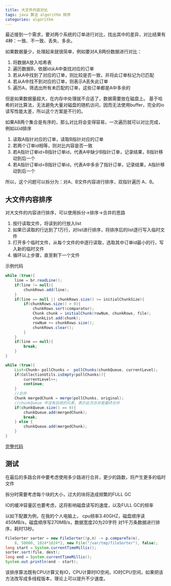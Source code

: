 ```yaml
---
title: 大文件内容对比
tags: java 算法 algorithm 排序
categories: algorithm
---
```


最近接到一个需求，要对两个系统的订单进行对比，找出其中的差异，对比结果有4种：一致、不一致、丢失、多余。

如果数据量少，处理起来就很简单，例如要对A,B两份数据进行对比：
1. 将数据A放入哈希表
2. 遍历数据B，依据id从A中查找对应的订单
3. 若从A中找到了对应的订单，则比较是否一致，并将此订单标记为已匹配
4. 若从A中找不到对应的订单，则表示A丢失此订单
5. 遍历A，筛选出所有未匹配的订单，这些订单都是A中多余的
   
但是如果数据量超大，在内存中处理就不合适了，数据需要放在磁盘上。
基于哈希的对比算法，无法避免大量对磁盘的随机访问，因而无法使用buffer，完全的io读写性能太差，所以这个方案是不行的。

如果AB两个集合是有序的，那么对比将会变得容易，一次遍历就可以对比完成，例如以id排序
1. 读取A指针对应的订单，读取B指针对应的订单
2. 若两个订单id相等，则对比内容是否一致
3. 若A指针订单id>B指针订单id，代表A中缺少B指针订单，记录结果，B指针移动到后一个
4. 若A指针订单id<B指针订单id，代表A中多余了指针订单，记录结果，A指针移动到后一个
   
所以，这个问题可以拆分为：对A、B文件内容进行排序，双指针遍历 A、B。

## 大文件内容排序

对大文件的内容进行排序，可以使用拆分->排序->合并的思路
1. 按行读取文件，将读到的行放入list
2. 如果已读取的行达到了1万行，对list进行排序，将排序后的list逐行写入临时文件
3. 打开多个临时文件，从每个文件的中逐行读取，选取其中订单id最小的行，写入新的临时文件
4. 循环以上步骤，直至剩下一个文件
 
 示例代码
 ~~~java
 while (true){
     line = br.readLine();
     if(line != null){
         chunkRows.add(line);
     }
     if(line == null || chunkRows.size() >= initialChunkSize){
         if(chunkRows.size() > 0){
             chunkRows.sort(comparator);
             Chunk chunk = initialChunk(rowNum, chunkRows, file);
             chunkList.add(chunk);
             rowNum += chunkRows.size();
             chunkRows.clear();
         }
     }
     if(line == null){
         break;
     }
 }
 ~~~ 
 
 ~~~java
 while (true){
     List<Chunk> pollChunks =  pollChunks(chunkQueue, currentLevel);
     if(CollectionUtils.isEmpty(pollChunks)){
         currentLevel++;
         continue;
     }
     //合并
     Chunk mergedChunk = merge(pollChunks, original);
     //chunkQueue 中没有后续的元素，表示此次合并是最终合并
     if(chunkQueue.size() == 0){
         chunkQueue.add(mergedChunk);
         break;
     } else {
         chunkQueue.add(mergedChunk);
     }
 }
 ~~~
 
 [完整代码][完整代码]  
    
[完整代码]:https://github.com/WakelessDragon/architecture/blob/93c189b0cc69f41dc9b030f75c812388e2e20d61/core/src/main/java/com/rainyalley/architecture/core/arithmetic/sort/FileSorter.java


## 测试

在最后的多路合并中要考虑使用多少路进行合并，更少的路数，将产生更多的临时文件

拆分时需要考虑每个块的大小，过大的块将造成频繁的FULL GC

IO的缓冲容量区也要考虑，这将影响磁盘读写的速度，以及FULL GC的频率

以如下配置为例，在我的个人电脑上， 
cpu频率3.40GHZ，磁盘顺序读450MB/s，磁盘顺序写270MB/s，数据宽度20为20字符
对1千万条数据进行排序，耗时13秒。

~~~java
FileSorter sorter = new FileSorter((p,n) -> p.compareTo(n),
    8, 50000, 1024*1024*2, new File("/var/tmp/fileSorter"), false);
long start = System.currentTimeMillis();
sorter.sort(file, dest);
long end = System.currentTimeMillis();
System.out.println(end - start);
~~~

该排序算法既有CPU计算又有IO，CPU计算时IO空闲，IO时CPU空间，如果把该方法改写成多线程版本，理论上可以提升不少速度。